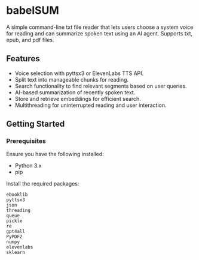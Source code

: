 # babelSUM

A simple command-line txt file reader that lets users choose a system voice for reading and can summarize spoken text using an AI agent. Supports txt, epub, and pdf files.

## Features

- Voice selection with pyttsx3 or ElevenLabs TTS API.
- Split text into manageable chunks for reading.
- Search functionality to find relevant segments based on user queries.
- AI-based summarization of recently spoken text.
- Store and retrieve embeddings for efficient search.
- Multithreading for uninterrupted reading and user interaction.

## Getting Started

### Prerequisites

Ensure you have the following installed:
- Python 3.x
- pip

Install the required packages:

```
ebooklib
pyttsx3
json
threading
queue
pickle
re
gpt4all
PyPDF2
numpy
elevenlabs
sklearn
```
